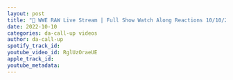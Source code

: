 ```yaml
---
layout: post
title: "🔴 WWE RAW Live Stream | Full Show Watch Along Reactions 10/10/22"
date: 2022-10-10
categories: da-call-up videos
author: da-call-up
spotify_track_id: 
youtube_video_id: RglUzOraeUE
apple_track_id: 
youtube_metadata: 
---
```

